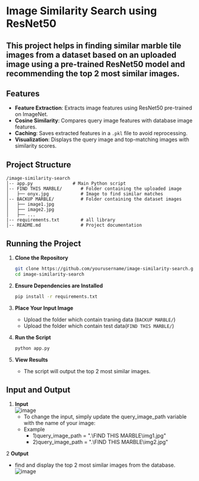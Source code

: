 # Image Similarity Search using ResNet50

This project helps in finding similar marble tile images from a dataset based on an uploaded image using a pre-trained ResNet50 model and recommending the top 2 most similar images.
---

## Features

- **Feature Extraction**: Extracts image features using ResNet50 pre-trained on ImageNet.
- **Cosine Similarity**: Compares query image features with database image features.
- **Caching**: Saves extracted features in a `.pkl` file to avoid reprocessing.
- **Visualization**: Displays the query image and top-matching images with similarity scores.

## **Project Structure**

```
/image-similarity-search
│-- app.py               # Main Python script
│-- FIND THIS MARBLE/       # Folder containing the uploaded image
│   ├── onyx.jpg            # Image to find similar matches
│-- BACKUP MARBLE/          # Folder containing the dataset images
│   ├── image1.jpg
│   ├── image2.jpg
│   ├── ...
|-- requirements.txt        # all library
│-- README.md               # Project documentation
```

## **Running the Project**
1. **Clone the Repository**  
   ```sh
   git clone https://github.com/yourusername/image-similarity-search.git
   cd image-similarity-search
   ```

2. **Ensure Dependencies are Installed**  
   ```sh
   pip install -r requirements.txt
   ```

3. **Place Your Input Image**
   - Upload the folder which contain traning data (`BACKUP MARBLE/`)
   - Upload the folder which contain test data(`FIND THIS MARBLE/`)

5. **Run the Script**  
   ```sh
   python app.py
   ```



   


6. **View Results**  
   - The script will output the top 2 most similar images.
  
## Input and Output 
1. **Input**  
    ![image](https://github.com/user-attachments/assets/062ad5c3-60f6-42ae-97cf-d33068b1aaf7)
    - To change the input, simply update the query_image_path variable with the name of your image:
    - Example
       - 1)query_image_path = ".\FIND THIS MARBLE\img1.jpg"
       - 2)query_image_path = ".\FIND THIS MARBLE\img2.jpg"
   

 2 **Output**
   - find and display the top 2 most similar images from the database.
   ![image](https://github.com/user-attachments/assets/8acf848b-aaf3-483a-b7a4-d0e3bf3df083)
   
  


